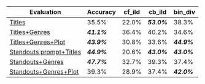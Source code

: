 | Evaluation             | Accuracy | cf_ild  | cb_ild  | bin_div  |
|------------------------|----------|--------|--------|---------|
| [Titles](./single_think.py)                | 35.5%   | 22.0%  | ***53.0%***  | 38.3%  |
| [Titles+Genres](./single_think_genres.py)         | ***41.1%***   | 36.4%  | 40.2%  | 34.6%  |
| [Titles+Genres+Plot](./single_think_full.py)    | ***43.9%***   | 30.8%  | 33.6%  | ***44.9%***  |
| [Standouts prompt+Titles](./single_popularity.py)      | ***44.9%***   | 20.6%  | ***43.0%***  | ***43.0%***  |
| [Standouts+Genres](./single_popularity_genres.py)      | ***47.7%***   | 32.7%  | 39.3%  | 37.4%  |
| [Standouts+Genres+Plot](./single_popularity_plot.py.log)      | 39.3%   | 28.9%  | 37.4%  | ***42.0%***  |